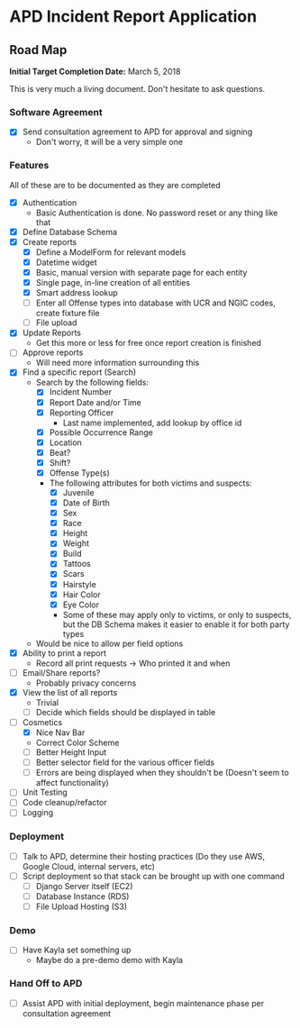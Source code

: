 # APD Incident Report Application

## Road Map
**Initial Target Completion Date:** March 5, 2018

This is very much a living document. Don't hesitate to ask questions.

### Software Agreement
- [x] Send consultation agreement to APD for approval and signing
    - Don't worry, it will be a very simple one

### Features
All of these are to be documented as they are completed
- [x] Authentication
    - Basic Authentication is done. No password reset or any thing like that
- [x] Define Database Schema
- [x] Create reports
    - [x] Define a ModelForm for relevant models
    - [x] Datetime widget
    - [x] Basic, manual version with separate page for each entity
    - [x] Single page, in-line creation of all entities
    - [x] Smart address lookup
    - [ ] Enter all Offense types into database with UCR and NGIC codes, create fixture file
    - [ ] File upload
- [x] Update Reports
    - Get this more or less for free once report creation is finished
- [ ] Approve reports
    - Will need more information surrounding this
- [x] Find a specific report (Search)
    - Search by the following fields:
        - [x] Incident Number
        - [x] Report Date and/or Time
        - [x] Reporting Officer
            - Last name implemented, add lookup by office id
        - [x] Possible Occurrence Range
        - [x] Location
        - [x] Beat?
        - [x] Shift?
        - [x] Offense Type(s)
        - The following attributes for both victims and suspects:
            - [x] Juvenile
            - [x] Date of Birth
            - [x] Sex
            - [x] Race
            - [x] Height
            - [x] Weight
            - [x] Build
            - [x] Tattoos
            - [x] Scars
            - [x] Hairstyle
            - [x] Hair Color
            - [x] Eye Color
            - Some of these may apply only to victims, or only to suspects, but the DB Schema makes
              it easier to enable it for both party types
    - Would be nice to allow per field options 
- [x] Ability to print a report
    - Record all print requests -> Who printed it and when
- [ ] Email/Share reports?
    - Probably privacy concerns
- [x] View the list of all reports
    - Trivial
    - [ ] Decide which fields should be displayed in table
- [ ] Cosmetics
    - [X] Nice Nav Bar
    - Correct Color Scheme
    - [ ] Better Height Input
    - [ ] Better selector field for the various officer fields
    - [ ] Errors are being displayed when they shouldn't be (Doesn't seem to affect functionality)
- [ ] Unit Testing
- [ ] Code cleanup/refactor
- [ ] Logging

### Deployment
- [ ] Talk to APD, determine their hosting practices (Do they use AWS, 
Google Cloud, internal servers, etc)
- [ ] Script deployment so that stack can be brought up with one command
    - [ ] Django Server itself (EC2)
    - [ ] Database Instance (RDS)
    - [ ] File Upload Hosting (S3)
### Demo
- [ ] Have Kayla set something up
    - Maybe do a pre-demo demo with Kayla

### Hand Off to APD
- [ ] Assist APD with initial deployment, begin maintenance phase per consultation agreement
